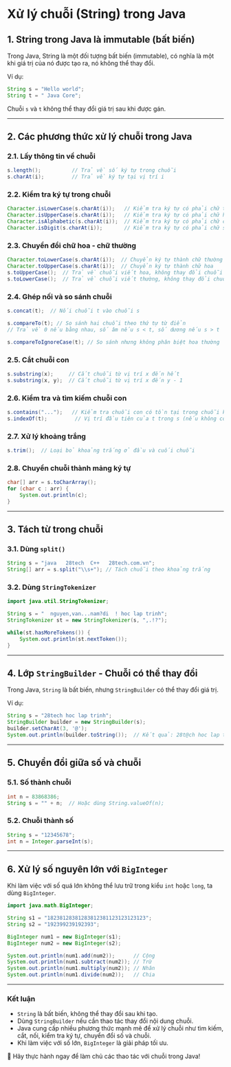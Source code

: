 # **Xử lý chuỗi (String) trong Java**

## **1. String trong Java là immutable (bất biến)**
Trong Java, String là một đối tượng bất biến (immutable), có nghĩa là một khi giá trị của nó được tạo ra, nó không thể thay đổi.

Ví dụ:
```java
String s = "Hello world";
String t = " Java Core";
```
Chuỗi `s` và `t` không thể thay đổi giá trị sau khi được gán.

---
## **2. Các phương thức xử lý chuỗi trong Java**
### **2.1. Lấy thông tin về chuỗi**
```java
s.length();          // Trả về số ký tự trong chuỗi
s.charAt(i);         // Trả về ký tự tại vị trí i
```

### **2.2. Kiểm tra ký tự trong chuỗi**
```java
Character.isLowerCase(s.charAt(i));   // Kiểm tra ký tự có phải chữ thường không
Character.isUpperCase(s.charAt(i));   // Kiểm tra ký tự có phải chữ hoa không
Character.isAlphabetic(s.charAt(i));  // Kiểm tra ký tự có phải chữ cái không
Character.isDigit(s.charAt(i));       // Kiểm tra ký tự có phải chữ số không
```

### **2.3. Chuyển đổi chữ hoa - chữ thường**
```java
Character.toLowerCase(s.charAt(i));  // Chuyển ký tự thành chữ thường
Character.toUpperCase(s.charAt(i));  // Chuyển ký tự thành chữ hoa
s.toUpperCase();  // Trả về chuỗi viết hoa, không thay đổi chuỗi ban đầu
s.toLowerCase();  // Trả về chuỗi viết thường, không thay đổi chuỗi ban đầu
```

### **2.4. Ghép nối và so sánh chuỗi**
```java
s.concat(t);  // Nối chuỗi t vào chuỗi s

s.compareTo(t); // So sánh hai chuỗi theo thứ tự từ điển
// Trả về 0 nếu bằng nhau, số âm nếu s < t, số dương nếu s > t

s.compareToIgnoreCase(t); // So sánh nhưng không phân biệt hoa thường
```

### **2.5. Cắt chuỗi con**
```java
s.substring(x);     // Cắt chuỗi từ vị trí x đến hết
s.substring(x, y);  // Cắt chuỗi từ vị trí x đến y - 1
```

### **2.6. Kiểm tra và tìm kiếm chuỗi con**
```java
s.contains("...");   // Kiểm tra chuỗi con có tồn tại trong chuỗi không
s.indexOf(t);         // Vị trí đầu tiên của t trong s (nếu không có trả về -1)
```

### **2.7. Xử lý khoảng trắng**
```java
s.trim();  // Loại bỏ khoảng trắng ở đầu và cuối chuỗi
```

### **2.8. Chuyển chuỗi thành mảng ký tự**
```java
char[] arr = s.toCharArray();
for (char c : arr) {
    System.out.println(c);
}
```

---
## **3. Tách từ trong chuỗi**

### **3.1. Dùng `split()`**
```java
String s = "java   28tech  C++   28tech.com.vn";
String[] arr = s.split("\\s+"); // Tách chuỗi theo khoảng trắng
```

### **3.2. Dùng `StringTokenizer`**
```java
import java.util.StringTokenizer;

String s = "  nguyen,van...nam?di  ! hoc lap trinh";
StringTokenizer st = new StringTokenizer(s, ",.!?");

while(st.hasMoreTokens()) {
    System.out.println(st.nextToken());
}
```

---
## **4. Lớp `StringBuilder` - Chuỗi có thể thay đổi**
Trong Java, `String` là bất biến, nhưng `StringBuilder` có thể thay đổi giá trị.

Ví dụ:
```java
String s = "28tech hoc lap trinh";
StringBuilder builder = new StringBuilder(s);
builder.setCharAt(3, '@');
System.out.println(builder.toString());  // Kết quả: 28t@ch hoc lap trinh
```

---
## **5. Chuyển đổi giữa số và chuỗi**
### **5.1. Số thành chuỗi**
```java
int n = 83868386;
String s = "" + n;  // Hoặc dùng String.valueOf(n);
```

### **5.2. Chuỗi thành số**
```java
String s = "12345678";
int n = Integer.parseInt(s);
```

---
## **6. Xử lý số nguyên lớn với `BigInteger`**
Khi làm việc với số quá lớn không thể lưu trữ trong kiểu `int` hoặc `long`, ta dùng `BigInteger`.

```java
import java.math.BigInteger;

String s1 = "18238128381283812381123123123123";
String s2 = "192399239192393";

BigInteger num1 = new BigInteger(s1);
BigInteger num2 = new BigInteger(s2);

System.out.println(num1.add(num2));      // Cộng
System.out.println(num1.subtract(num2)); // Trừ
System.out.println(num1.multiply(num2)); // Nhân
System.out.println(num1.divide(num2));   // Chia
```

---
### **Kết luận**
- `String` là bất biến, không thể thay đổi sau khi tạo.
- Dùng `StringBuilder` nếu cần thao tác thay đổi nội dung chuỗi.
- Java cung cấp nhiều phương thức mạnh mẽ để xử lý chuỗi như tìm kiếm, cắt, nối, kiểm tra ký tự, chuyển đổi số và chuỗi.
- Khi làm việc với số lớn, `BigInteger` là giải pháp tối ưu.

🚀 Hãy thực hành ngay để làm chủ các thao tác với chuỗi trong Java!
